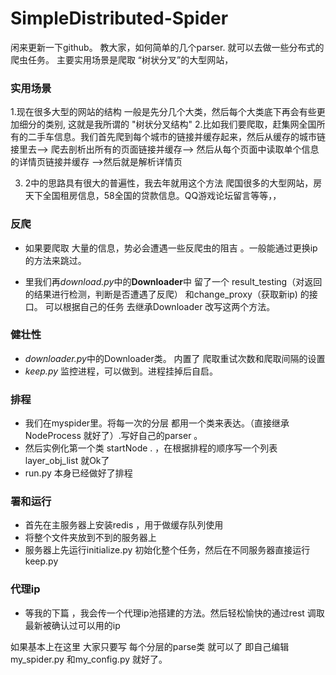 # SimpleDistributed-Spider
闲来更新一下github。
教大家，如何简单的几个parser. 就可以去做一些分布式的爬虫任务。 主要实用场景是爬取 “树状分叉”的大型网站，

### 实用场景 
 1.现在很多大型的网站的结构 一般是先分几个大类，然后每个大类底下再会有些更加细分的类别, 这就是我所谓的 "树状分叉结构"
 2.比如我们要爬取，赶集网全国所有的二手车信息。我们首先爬到每个城市的链接并缓存起来，然后从缓存的城市链接里去——> 爬去剖析出所有的页面链接并缓存——>
 然后从每个页面中读取单个信息的详情页链接并缓存  ——>然后就是解析详情页
 
 3. 2中的思路具有很大的普遍性，我去年就用这个方法 爬国很多的大型网站，房天下全国租房信息，58全国的贷款信息。QQ游戏论坛留言等等，，


### 反爬
- 如果要爬取 大量的信息，势必会遭遇一些反爬虫的阻吉 。一般能通过更换ip的方法来跳过。

- 里我们再*download.py*中的**Downloader**中 留了一个 result_testing（对返回的结果进行检测，判断是否遭遇了反爬） 和change_proxy（获取新ip) 的接口。
可以根据自己的任务 去继承Downloader 改写这两个方法。

### 健壮性
- *downloader.py*中的Downloader类。 内置了 爬取重试次数和爬取间隔的设置
- *keep.py* 监控进程，可以做到。进程挂掉后自启。
### 排程
- 我们在myspider里。将每一次的分层 都用一个类来表达。（直接继承 NodeProcess 就好了）.写好自己的parser 。
- 然后实例化第一个类 startNode . ，在根据排程的顺序写一个列表layer_obj_list 就Ok了
- run.py 本身已经做好了排程
### 署和运行
- 首先在主服务器上安装redis ，用于做缓存队列使用
- 将整个文件夹放到不到的服务器上
- 服务器上先运行initialize.py 初始化整个任务，然后在不同服务器直接运行keep.py

### 代理ip
- 等我的下篇 ，我会传一个代理ip池搭建的方法。然后轻松愉快的通过rest 调取最新被确认过可以用的ip

如果基本上在这里 大家只要写 每个分层的parse类 就可以了 即自己编辑my_spider.py 和my_config.py 就好了。 
